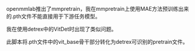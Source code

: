 openmmlab推出了mmpretrain，我在mmpretrain上使用MAE方法预训练出来的.pth文件不能直接用于下游任务模型。

我在使用detrex中的VitDet时出现了类似问题。

此脚本将.pth文件中的vit_base骨干部分转化为detrex可识别的pretrain文件。


